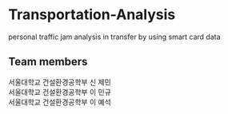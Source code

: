 # Transportation-Analysis
personal traffic jam analysis in transfer by using smart card data

## Team members
서울대학교 건설환경공학부 신 제민  
서울대학교 건설환경공학부 이 민규  
서울대학교 건설환경공학부 이 예석
